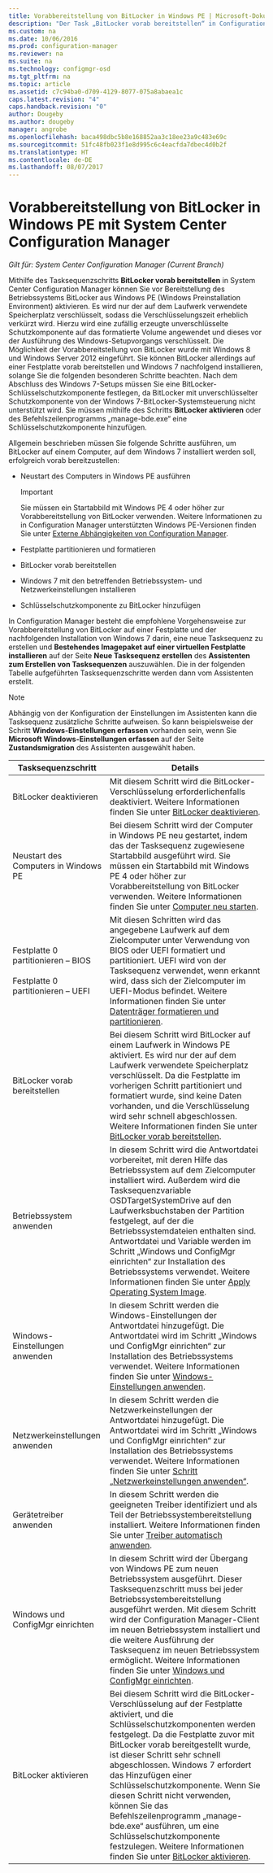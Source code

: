 ```yaml
---
title: Vorabbereitstellung von BitLocker in Windows PE | Microsoft-Dokumentation
description: "Der Task „BitLocker vorab bereitstellen“ in Configuration Manager aktiviert BitLocker aus Windows Preinstallation Environment vor der Bereitstellung des Betriebssystems."
ms.custom: na
ms.date: 10/06/2016
ms.prod: configuration-manager
ms.reviewer: na
ms.suite: na
ms.technology: configmgr-osd
ms.tgt_pltfrm: na
ms.topic: article
ms.assetid: c7c94ba0-d709-4129-8077-075a8abaea1c
caps.latest.revision: "4"
caps.handback.revision: "0"
author: Dougeby
ms.author: dougeby
manager: angrobe
ms.openlocfilehash: baca498dbc5b8e168852aa3c18ee23a9c483e69c
ms.sourcegitcommit: 51fc48fb023f1e8d995c6c4eacfda7dbec4d0b2f
ms.translationtype: HT
ms.contentlocale: de-DE
ms.lasthandoff: 08/07/2017
---
```

# <a name="preprovision-bitlocker-in-windows-pe-with-system-center-configuration-manager"></a>Vorabbereitstellung von BitLocker in Windows PE mit System Center Configuration Manager

*Gilt für: System Center Configuration Manager (Current Branch)*

Mithilfe des Tasksequenzschritts **BitLocker vorab bereitstellen** in System Center Configuration Manager können Sie vor Bereitstellung des Betriebssystems BitLocker aus Windows PE (Windows Preinstallation Environment) aktivieren. Es wird nur der auf dem Laufwerk verwendete Speicherplatz verschlüsselt, sodass die Verschlüsselungszeit erheblich verkürzt wird. Hierzu wird eine zufällig erzeugte unverschlüsselte Schutzkomponente auf das formatierte Volume angewendet und dieses vor der Ausführung des Windows-Setupvorgangs verschlüsselt. Die Möglichkeit der Vorabbereitstellung von BitLocker wurde mit Windows 8 und Windows Server 2012 eingeführt. Sie können BitLocker allerdings auf einer Festplatte vorab bereitstellen und Windows 7 nachfolgend installieren, solange Sie die folgenden besonderen Schritte beachten. Nach dem Abschluss des Windows 7-Setups müssen Sie eine BitLocker-Schlüsselschutzkomponente festlegen, da BitLocker mit unverschlüsselter Schutzkomponente von der Windows 7-BitLocker-Systemsteuerung nicht unterstützt wird. Sie müssen mithilfe des Schritts **BitLocker aktivieren** oder des Befehlszeilenprogramms „manage-bde.exe“ eine Schlüsselschutzkomponente hinzufügen.  

 Allgemein beschrieben müssen Sie folgende Schritte ausführen, um BitLocker auf einem Computer, auf dem Windows 7 installiert werden soll, erfolgreich vorab bereitzustellen:  

-   Neustart des Computers in Windows PE ausführen  

    > [!IMPORTANT]  
    >  Sie müssen ein Startabbild mit Windows PE 4 oder höher zur Vorabbereitstellung von BitLocker verwenden. Weitere Informationen zu in Configuration Manager unterstützten Windows PE-Versionen finden Sie unter [Externe Abhängigkeiten von Configuration Manager](../plan-design/infrastructure-requirements-for-operating-system-deployment.md#BKMK_ExternalDependencies).  

-   Festplatte partitionieren und formatieren  

-   BitLocker vorab bereitstellen  

-   Windows 7 mit den betreffenden Betriebssystem- und Netzwerkeinstellungen installieren  

-   Schlüsselschutzkomponente zu BitLocker hinzufügen  

 In Configuration Manager besteht die empfohlene Vorgehensweise zur Vorabbereitstellung von BitLocker auf einer Festplatte und der nachfolgenden Installation von Windows 7 darin, eine neue Tasksequenz zu erstellen und **Bestehendes Imagepaket auf einer virtuellen Festplatte installieren** auf der Seite **Neue Tasksequenz erstellen** des **Assistenten zum Erstellen von Tasksequenzen** auszuwählen. Die in der folgenden Tabelle aufgeführten Tasksequenzschritte werden dann vom Assistenten erstellt.  

> [!NOTE]  
>  Abhängig von der Konfiguration der Einstellungen im Assistenten kann die Tasksequenz zusätzliche Schritte aufweisen. So kann beispielsweise der Schritt **Windows-Einstellungen erfassen** vorhanden sein, wenn Sie **Microsoft Windows-Einstellungen erfassen** auf der Seite **Zustandsmigration** des Assistenten ausgewählt haben.  

|Tasksequenzschritt|Details|  
|------------------------|-------------|  
|BitLocker deaktivieren|Mit diesem Schritt wird die BitLocker-Verschlüsselung erforderlichenfalls deaktiviert. Weitere Informationen finden Sie unter [BitLocker deaktivieren](../understand/task-sequence-steps.md#BKMK_DisableBitLocker).|  
|Neustart des Computers in Windows PE|Bei diesem Schritt wird der Computer in Windows PE neu gestartet, indem das der Tasksequenz zugewiesene Startabbild ausgeführt wird. Sie müssen ein Startabbild mit Windows PE 4 oder höher zur Vorabbereitstellung von BitLocker verwenden. Weitere Informationen finden Sie unter [Computer neu starten](../understand/task-sequence-steps.md#BKMK_RestartComputer).|  
|Festplatte 0 partitionieren – BIOS<br /><br /> Festplatte 0 partitionieren – UEFI|Mit diesen Schritten wird das angegebene Laufwerk auf dem Zielcomputer unter Verwendung von BIOS oder UEFI formatiert und partitioniert. UEFI wird von der Tasksequenz verwendet, wenn erkannt wird, dass sich der Zielcomputer im UEFI-Modus befindet. Weitere Informationen finden Sie unter [Datenträger formatieren und partitionieren](../understand/task-sequence-steps.md#BKMK_FormatandPartitionDisk).|  
|BitLocker vorab bereitstellen|Bei diesem Schritt wird BitLocker auf einem Laufwerk in Windows PE aktiviert. Es wird nur der auf dem Laufwerk verwendete Speicherplatz verschlüsselt. Da die Festplatte im vorherigen Schritt partitioniert und formatiert wurde, sind keine Daten vorhanden, und die Verschlüsselung wird sehr schnell abgeschlossen. Weitere Informationen finden Sie unter [BitLocker vorab bereitstellen](../understand/task-sequence-steps.md#BKMK_PreProvisionBitLocker).|  
|Betriebssystem anwenden|In diesem Schritt wird die Antwortdatei vorbereitet, mit deren Hilfe das Betriebssystem auf dem Zielcomputer installiert wird. Außerdem wird die Tasksequenzvariable OSDTargetSystemDrive auf den Laufwerksbuchstaben der Partition festgelegt, auf der die Betriebssystemdateien enthalten sind. Antwortdatei und Variable werden im Schritt „Windows und ConfigMgr einrichten“ zur Installation des Betriebssystems verwendet. Weitere Informationen finden Sie unter [Apply Operating System Image](../understand/task-sequence-steps.md#BKMK_ApplyOperatingSystemImage).|  
|Windows-Einstellungen anwenden|In diesem Schritt werden die Windows-Einstellungen der Antwortdatei hinzugefügt. Die Antwortdatei wird im Schritt „Windows und ConfigMgr einrichten“ zur Installation des Betriebssystems verwendet. Weitere Informationen finden Sie unter [Windows-Einstellungen anwenden](../understand/task-sequence-steps.md#BKMK_ApplyWindowsSettings).|  
|Netzwerkeinstellungen anwenden|In diesem Schritt werden die Netzwerkeinstellungen der Antwortdatei hinzugefügt. Die Antwortdatei wird im Schritt „Windows und ConfigMgr einrichten“ zur Installation des Betriebssystems verwendet. Weitere Informationen finden Sie unter [Schritt „Netzwerkeinstellungen anwenden“](../understand/task-sequence-steps.md#BKMK_ApplyNetworkSettings).|  
|Gerätetreiber anwenden|In diesem Schritt werden die geeigneten Treiber identifiziert und als Teil der Betriebssystembereitstellung installiert. Weitere Informationen finden Sie unter [Treiber automatisch anwenden](../understand/task-sequence-steps.md#BKMK_AutoApplyDrivers).|  
|Windows und ConfigMgr einrichten|In diesem Schritt wird der Übergang von Windows PE zum neuen Betriebssystem ausgeführt. Dieser Tasksequenzschritt muss bei jeder Betriebssystembereitstellung ausgeführt werden. Mit diesem Schritt wird der Configuration Manager-Client im neuen Betriebssystem installiert und die weitere Ausführung der Tasksequenz im neuen Betriebssystem ermöglicht. Weitere Informationen finden Sie unter [Windows und ConfigMgr einrichten](../understand/task-sequence-steps.md#BKMK_SetupWindowsandConfigMgr).|  
|BitLocker aktivieren|Bei diesem Schritt wird die BitLocker-Verschlüsselung auf der Festplatte aktiviert, und die Schlüsselschutzkomponenten werden festgelegt. Da die Festplatte zuvor mit BitLocker vorab bereitgestellt wurde, ist dieser Schritt sehr schnell abgeschlossen. Windows 7 erfordert das Hinzufügen einer Schlüsselschutzkomponente. Wenn Sie diesen Schritt nicht verwenden, können Sie das Befehlszeilenprogramm „manage-bde.exe“ ausführen, um eine Schlüsselschutzkomponente festzulegen. Weitere Informationen finden Sie unter [BitLocker aktivieren](../understand/task-sequence-steps.md#BKMK_EnableBitLocker).|  
